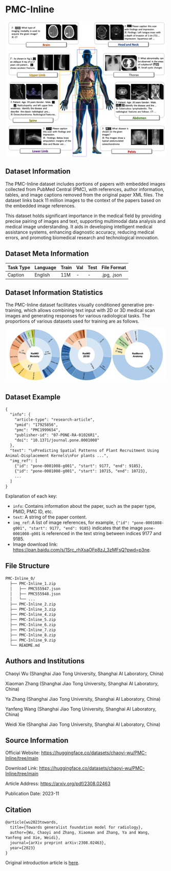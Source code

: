 # PMC-Inline

<div align="center">
    <a href="https://github.com/openmedlab/"><img width="700px" height="auto" src="appendix/PMC-Inline_0.png"></a>
</div>
<p style="text-align:center;font-size:10px;"><em></em></p>

## Dataset Information

The PMC-Inline dataset includes portions of papers with embedded images collected from PubMed Central (PMC), with references, author information, tables, and image captions removed from the original paper XML files. The dataset links back 11 million images to the context of the papers based on the embedded image references.

This dataset holds significant importance in the medical field by providing precise pairing of images and text, supporting multimodal data analysis and medical image understanding. It aids in developing intelligent medical assistance systems, enhancing diagnostic accuracy, reducing medical errors, and promoting biomedical research and technological innovation.

## Dataset Meta Information

| Task Type | Language  | Train | Val | Test | File Format |
|-----------|-----------|-------|-----|------|-------------|
| Caption   | English   | 11M   | -   | -    | .jpg, .json |

## Dataset Information Statistics

The PMC-Inline dataset facilitates visually conditioned generative pre-training, which allows combining text input with 2D or 3D medical scan images and generating responses for various radiological tasks. The proportions of various datasets used for training are as follows.

<div align="center">
    <a href="https://github.com/openmedlab/"><img width="700px" height="auto" src="appendix/PMC-Inline_1.webp"></a>
</div>
<p style="text-align:center;font-size:10px;"><em></em></p>

## Dataset Example

``` 
{
  "info": {
    "article-type": "research-article",
    "pmid": "17925856",
    "pmc": "PMC1999654",
    "publisher-id": "07-PONE-RA-01026R1",
    "doi": "10.1371/journal.pone.0001008"
  },
  "text": "\nPredicting Spatial Patterns of Plant Recruitment Using Animal-Displacement Kernels\nFor plants ...",
  "img_ref": [
    {"id": "pone-0001008-g001", "start": 9177, "end": 9185},
    {"id": "pone-0001008-g001", "start": 10715, "end": 10723},
    ...
  ]
}
```

Explanation of each key:

- `info`: Contains information about the paper, such as the paper type, PMID, PMC ID, etc.
- `text`: A string of the paper content.
- `img_ref`: A list of image references, for example, `{"id": "pone-0001008-g001", "start": 9177, "end": 9185}` indicates that the image `pone-0001008-g001` is referenced in the text string between indices 9177 and 9185.
- Image download link: https://pan.baidu.com/s/1Src_rhXsaOFp8zJ_3zMFsQ?pwd=p3ne.

## File Structure

```
PMC-Inline_0/
  ├── PMC-Inline_1.zip
  │   ├── PMC555947.json
  │   ├── PMC555948.json
  │   └── ...
  ├── PMC-Inline_2.zip
  ├── PMC-Inline_3.zip
  ├── PMC-Inline_4.zip
  ├── PMC-Inline_5.zip
  ├── PMC-Inline_6.zip
  ├── PMC-Inline_7.zip
  ├── PMC-Inline_8.zip
  ├── PMC-Inline_9.zip
  └── README.md
```

## Authors and Institutions

Chaoyi Wu (Shanghai Jiao Tong University, Shanghai AI Laboratory, China)

Xiaoman Zhang (Shanghai Jiao Tong University, Shanghai AI Laboratory, China)

Ya Zhang (Shanghai Jiao Tong University, Shanghai AI Laboratory, China)

Yanfeng Wang (Shanghai Jiao Tong University, Shanghai AI Laboratory, China)

Weidi Xie (Shanghai Jiao Tong University, Shanghai AI Laboratory, China)


## Source Information

Official Website: https://huggingface.co/datasets/chaoyi-wu/PMC-Inline/tree/main

Download Link: https://huggingface.co/datasets/chaoyi-wu/PMC-Inline/tree/main

Article Address: https://arxiv.org/pdf/2308.02463

Publication Date: 2023-11

## Citation

``` 
@article{wu2023towards,
  title={Towards generalist foundation model for radiology},
  author={Wu, Chaoyi and Zhang, Xiaoman and Zhang, Ya and Wang, Yanfeng and Xie, Weidi},
  journal={arXiv preprint arXiv:2308.02463},
  year={2023}
}
```

Original introduction article is [here](https://zhuanlan.zhihu.com/p/702511384).
